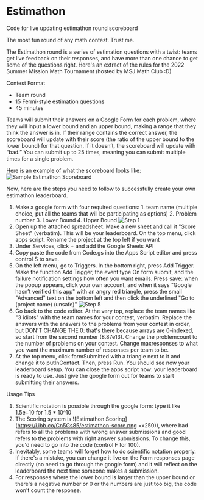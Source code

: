 # Estimathon
Code for live updating estimathon round scoreboard

The most fun round of any math contest. Trust me. 

The Estimathon round is a series of estimation questions with a twist: teams get live feedback on their responses, and have more than one chance to get some of the questions right. Here's an extract of the rules for the 2022 Summer Mission Math Tournament (hosted by MSJ Math Club :D)

Contest Format
* Team round
* 15 Fermi-style estimation questions
* 45 minutes


Teams will submit their answers on a Google Form for each problem, where they will input a lower bound and an upper bound, making a range that they think the answer is in. If their range contains the correct answer, the scoreboard will update with their score (the ratio of the upper bound to the lower bound) for that question. If it doesn’t, the scoreboard will update with “bad.” You can submit up to 25 times, meaning you can submit multiple times for a single problem. 

Here is an example of what the scoreboard looks like: 
![Sample Estimathon Scoreboard](https://i.ibb.co/PwpQ9zP/Estimathon-Scoreboard.png)


Now, here are the steps you need to follow to successfully create your own estimathon leaderboard.

1. Make a google form with four required questions: 1. team name (multiple choice, put all the teams that will be participating as options) 2. Problem number 3. Lower Bound 4. Upper Bound 
![Step 1](https://i.ibb.co/MRX400M/Estimathon-step-1.png)
2. Open up the attached spreadsheet. Make a new sheet and call it "Score Sheet" (verbatim). This will be your leaderboard. On the top menu, click apps script. Rename the project at the top left if you want
3. Under Services, click + and add the Google Sheets API
4. Copy paste the code from Code.gs into the Apps Script editor and press control S to save. 
5. On the left menu, go to Triggers. In the bottom right, press Add Trigger. Make the function Add Trigger, the event type On form submit, and the failure notification settings how often you want emails. Press save: when the popup appears, click your own account, and when it says "Google hasn’t verified this app" with an angry red triangle, press the small "Advanced" text on the bottom left and then click the underlined "Go to (project name) (unsafe)"
![Step 5](https://i.ibb.co/9GC819m/step-5.png)
6. Go back to the code editor. At the very top, replace the team names like "3 idiots" with the team names for your contest, verbatim. Replace the answers with the answers to the problems from your contest in order, but DON'T CHANGE THE 0: that's there because arrays are 0-indexed, so start from the second number (8.87e13). Change the problemcount to the number of problems on your contest. Change maxresponses to what you want the maximum number of responses per team to be. 
7. At the top menu, click formSubmitted with a triangle next to it and change it to putInContact. Then, press Run. You should see now your leaderboard setup. You can close the apps script now: your leaderboard is ready to use. Just give the google form out for teams to start submitting their answers. 

Usage Tips
1. Scientific notation is possible through the google form: type it like 1.5e+10 for 1.5 * 10^10
2. The Scoring system is ![Estimathon Scoring](https://i.ibb.co/Cn5Gs85/estimathon-score.png =x250)), where bad refers to all the problems with wrong answer submissions and good refers to the problems with right answer submissions. To change this, you'd need to go into the code (control F for 100). 
3. Inevitably, some teams will forget how to do scientific notation properly. If there's a mistake, you can change it live on the Form responses page directly (no need to go through the google form) and it will reflect on the leaderboard the next time someone makes a submission. 
4. For responses where the lower bound is larger than the upper bound or there's a negative number or 0 or the numbers are just too big, the code won't count the response. 
